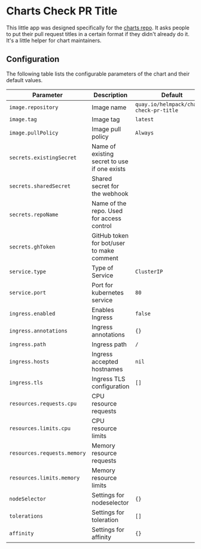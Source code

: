 # Charts Check PR Title

This little app was designed specifically for the [charts repo](https://github.com/helm/charts).
It asks people to put their pull request titles in a certain format if they didn't
already do it. It's a little helper for chart maintainers.

## Configuration

The following table lists the configurable parameters of the chart and their default values.

| Parameter                                 | Description                                  | Default                                          |
|-------------------------------------------|----------------------------------------------|--------------------------------------------------|
| `image.repository`                        | Image name                                   | `quay.io/helmpack/charts-check-pr-title`         |
| `image.tag`                               | Image tag                                    | `latest`                                         |
| `image.pullPolicy`                        | Image pull policy                            | `Always`                                         |
| `secrets.existingSecret`                  | Name of existing secret to use if one exists |                                                  |
| `secrets.sharedSecret`                    | Shared secret for the webhook                |                                                  |
| `secrets.repoName`                        | Name of the repo. Used for access control    |                                                  |
| `secrets.ghToken`                         | GitHub token for bot/user to make comment    |                                                  |
| `service.type`                            | Type of Service                              | `ClusterIP`                                      |
| `service.port`                            | Port for kubernetes service                  | `80`                                             |
| `ingress.enabled`                         | Enables Ingress                              | `false`                                          |
| `ingress.annotations`                     | Ingress annotations                          | `{}`                                             |
| `ingress.path`                            | Ingress path                                 | `/`                                              |
| `ingress.hosts`                           | Ingress accepted hostnames                   | `nil`                                            |
| `ingress.tls`                             | Ingress TLS configuration                    | `[]`                                             |
| `resources.requests.cpu`                  | CPU resource requests                        |                                                  |
| `resources.limits.cpu`                    | CPU resource limits                          |                                                  |
| `resources.requests.memory`               | Memory resource requests                     |                                                  |
| `resources.limits.memory`                 | Memory resource limits                       |                                                  |
| `nodeSelector`                            | Settings for nodeselector                    | `{}`                                             |
| `tolerations`                             | Settings for toleration                      | `[]`                                             |
| `affinity`                                | Settings for affinity                        | `{}`                                             |

